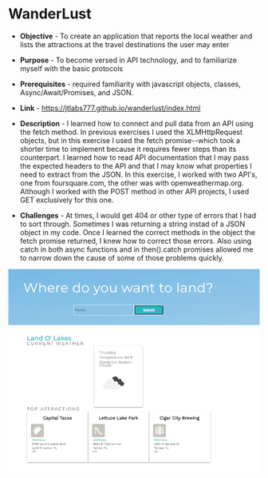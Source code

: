 # WanderLust 

* **Objective** - To create an application that reports the local weather and lists the attractions at the travel destinations the user may enter
* **Purpose**  -  To become versed in API technology, and to familiarize myself with the basic protocols
* **Prerequisites**  - required familiarity with javascript objects, classes, Async/Await/Promises, and JSON.
* **Link** - https://jtlabs777.github.io/wanderlust/index.html


* **Description** - I learned how to connect and pull data from an API using the fetch method. In previous exercises I used the XLMHttpRequest objects, but in this exercise I used the fetch promise--which took a shorter time to implement because it requires fewer steps than its counterpart. I learned how to read API documentation that I may pass the expected headers to the API and that I may know what properties I need to extract from the JSON. In this exercise, I worked with two API's, one from foursquare.com, the other was with openweathermap.org. Although I worked with the POST method in other API projects, I used GET exclusively for this one.

* **Challenges** - At times, I would get 404 or other type of errors that I had to sort through.  Sometimes I was returning a string instad of a JSON object in my code. Once I learned the correct methods in the object the fetch promise returned, I knew how to correct those errors. Also using catch in both async functions and in then().catch promises allowed me to narrow down the cause of some of those problems quickly. 


![Wanderlust Screenshot](images/screenshot.png)
